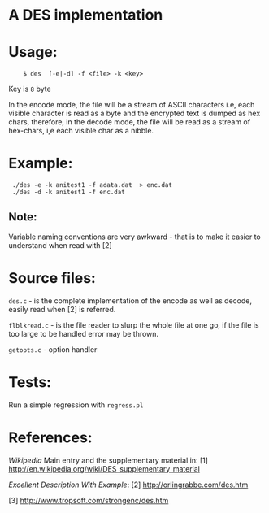 A DES implementation
====================

Usage:
======

        $ des  [-e|-d] -f <file> -k <key>

Key is `8` byte

In the encode mode, the file will be a stream of ASCII characters
i.e, each visible character is read as a byte and the encrypted
text is dumped as hex chars, therefore, in the decode mode, the
file will be read as a stream of hex-chars, i,e each visible char
as a nibble.


Example:
========

     ./des -e -k anitest1 -f adata.dat  > enc.dat
     ./des -d -k anitest1 -f enc.dat

Note:
-----

Variable naming conventions are very awkward - that is
to make it easier to understand when read with [2]

Source files:
==============

`des.c` - is the complete implementation of the encode
          as well as decode, easily read when [2] is referred.

`flblkread.c` - is the file reader to slurp the whole file
                at one go, if the file is too large to be handled
                error may be thrown.

`getopts.c`   - option handler

Tests:
======

Run a simple regression with `regress.pl`

References:
===========

*Wikipedia*
Main entry and the supplementary material in:
[1] http://en.wikipedia.org/wiki/DES_supplementary_material

*Excellent Description With Example*:
[2] http://orlingrabbe.com/des.htm

[3] http://www.tropsoft.com/strongenc/des.htm
